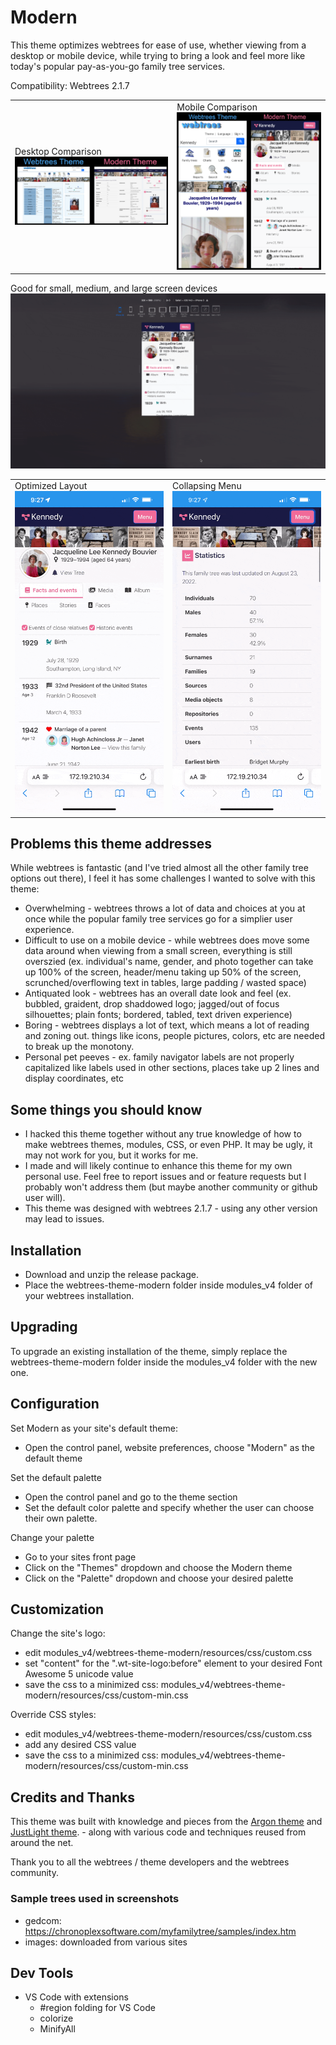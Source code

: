 
# Modern
This theme optimizes webtrees for ease of use, whether viewing from a desktop or mobile device, while trying to bring a look and feel more like today's popular pay-as-you-go family tree services.

Compatibility: Webtrees 2.1.7

|                                                                       |                                                                    |
| --------------------------------------------------------------------- | ------------------------------------------------------------------ |
| Desktop Comparison ![Desktop Comparison](docs/comparison_desktop.png) | Mobile Comparison ![Mobile Comparison](docs/comparison_mobile.png) |

Good for small, medium, and large screen devices
![Menu](docs/resizing.gif) 

|                                                  |                                       |
| ------------------------------------------------ | ------------------------------------- |
| Optimized Layout![Optimized](docs/optimized.gif) | Collapsing Menu![Menu](docs/menu.gif) |

## Problems this theme addresses
While webtrees is fantastic (and I've tried almost all the other family tree options out there), I feel it has some challenges I wanted to solve with this theme:
* Overwhelming - webtrees throws a lot of data and choices at you at once while the popular family tree services go for a simplier user experience.
* Difficult to use on a mobile device - while webtrees does move some data around when viewing from a small screen, everything is still overszied (ex. individual's name, gender, and photo together can take up 100% of the screen, header/menu taking up 50% of the screen, scrunched/overflowing text in tables, large padding / wasted space)
* Antiquated look - webtrees has an overall date look and feel (ex. bubbled, graident, drop shaddowed logo; jagged/out of focus silhouettes; plain fonts; bordered, tabled, text driven experience)
* Boring - webtrees displays a lot of text, which means a lot of reading and zoning out. things like icons, people pictures, colors, etc are needed to break up the monotony.
* Personal pet peeves - ex. family navigator labels are not properly capitalized like labels used in other sections, places take up 2 lines and display coordinates, etc

## Some things you should know
* I hacked this theme together without any true knowledge of how to make webtrees themes, modules, CSS, or even PHP. It may be ugly, it may not work for you, but it works for me.
* I made and will likely continue to enhance this theme for my own personal use. Feel free to report issues and or feature requests but I probably won't address them (but maybe another community or github user will). 
* This theme was designed with webtrees 2.1.7 - using any other version may lead to issues.

## Installation
* Download and unzip the release package.
* Place the webtrees-theme-modern folder inside modules_v4 folder of your webtrees installation.

## Upgrading
To upgrade an existing installation of the theme, simply replace the webtrees-theme-modern folder inside the modules_v4 folder with the new one.

## Configuration

Set Modern as your site's default theme:
* Open the control panel, website preferences, choose "Modern" as the default theme

Set the default palette
* Open the control panel and go to the theme section
* Set the default color palette and specify whether the user can choose their own palette.

Change your palette
* Go to your sites front page
* Click on the "Themes" dropdown and choose the Modern theme
* Click on the "Palette" dropdown and choose your desired palette

## Customization

Change the site's logo:
* edit modules_v4/webtrees-theme-modern/resources/css/custom.css 
* set "content" for the ".wt-site-logo:before" element to your desired Font Awesome 5 unicode value
* save the css to a minimized css: modules_v4/webtrees-theme-modern/resources/css/custom-min.css 

Override CSS styles:
* edit modules_v4/webtrees-theme-modern/resources/css/custom.css 
* add any desired CSS value
* save the css to a minimized css: modules_v4/webtrees-theme-modern/resources/css/custom-min.css 

## Credits and Thanks
This theme was built with knowledge and pieces from the [Argon theme](https://github.com/jchue/argon-webtrees-theme) and [JustLight theme](https://justcarmen.nl/modules-webtrees-2/theme-justlight/). - along with various code and techniques reused from around the net.

Thank you to all the webtrees / theme developers and the webtrees community.

### Sample trees used in screenshots
* gedcom: https://chronoplexsoftware.com/myfamilytree/samples/index.htm
* images: downloaded from various sites

## Dev Tools

* VS Code with extensions
  * #region folding for VS Code
  * colorize
  * MinifyAll